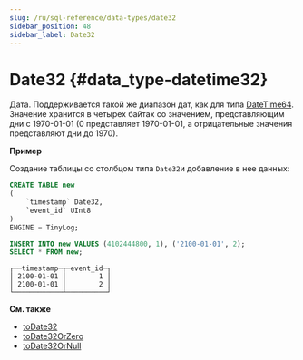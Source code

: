 ```yaml
---
slug: /ru/sql-reference/data-types/date32
sidebar_position: 48
sidebar_label: Date32
---
```


# Date32 {#data_type-datetime32}

Дата. Поддерживается такой же диапазон дат, как для типа [DateTime64](../../sql-reference/data-types/datetime64.md). Значение хранится в четырех байтах со значением, представляющим дни с 1970-01-01 (0 представляет 1970-01-01, а отрицательные значения представляют дни до 1970).

**Пример**

Создание таблицы со столбцом типа `Date32`и добавление в нее данных:

``` sql
CREATE TABLE new
(
    `timestamp` Date32,
    `event_id` UInt8
)
ENGINE = TinyLog;
```

``` sql
INSERT INTO new VALUES (4102444800, 1), ('2100-01-01', 2);
SELECT * FROM new;
```

``` text
┌──timestamp─┬─event_id─┐
│ 2100-01-01 │        1 │
│ 2100-01-01 │        2 │
└────────────┴──────────┘
```

**См. также**

-   [toDate32](../../sql-reference/functions/type-conversion-functions.md#todate32)
-   [toDate32OrZero](../../sql-reference/functions/type-conversion-functions.md#todate32-or-zero)
-   [toDate32OrNull](../../sql-reference/functions/type-conversion-functions.md#todate32-or-null)
